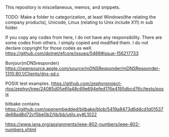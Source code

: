 This repository is miscellaneous, memos, and snippets.

TODO:
Make a folder to categorization, at least Windows(the relating the company products), Unicode, Linux (relating to Unix include X11) in sub folder. 

If you copy any codes from here, I do not have any responsibility.
There are some codes from others. 
I simply copied and modified them. I do not declare copyright for those codes as well.
https://github.com/dotnet/efcore/issues/5466#issue-156217733

Bonjour(mDNSresponder)
https://opensource.apple.com/source/mDNSResponder/mDNSResponder-1310.80.1/Clients/dns-sd.c

POSIX test examples.
https://github.com/zephyrproject-rtos/zephyr/tree/24085d05e6fa48c69e694efed176e4195dbcd76c/tests/posix

bitbake contains
https://github.com/openembedded/bitbake/blob/5419a8473d6d4cd1d01537de68ad8d72cf5be0b2/lib/bb/utils.py#L1022

https://www.iana.org/assignments/ieee-802-numbers/ieee-802-numbers.xhtml
